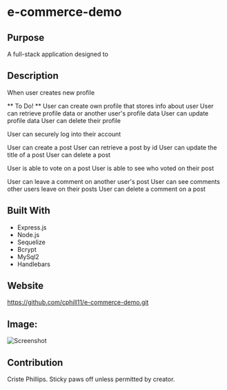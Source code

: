 # e-commerce-demo

## Purpose
A full-stack application designed to


## Description
When user creates new profile

** To Do! **
User can create own profile that stores info about user
User can retrieve profile data or another user's profile data
User can update profile data
User can delete their profile

User can securely log into their account

User can create a post
User can retrieve a post by id
User can update the title of a post
User can delete a post

User is able to vote on a post
User is able to see who voted on their post

User can leave a comment on another user's post
User can see comments other users leave on their posts
User can delete a comment on a post



## Built With
* Express.js
* Node.js
* Sequelize
* Bcrypt
* MySql2
* Handlebars

## Website
https://github.com/cphill11/e-commerce-demo.git

## Image: 
![Screenshot](assets/images/screenshot.png)




## Contribution
Criste Phillips.  Sticky paws off unless permitted by creator.